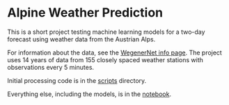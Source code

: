 # Alpine Weather Prediction

This is a short project testing machine learning models for a two-day forecast using weather data from the Austrian Alps. 

For information about the data, see the [WegenerNet info page](https://wegenernet.org/portal/v7.1/2021/1). The project uses 14 years of data from 155 closely spaced weather stations with observations every 5 minutes.

Initial processing code is in the [scripts](scripts) directory.

Everything else, including the models, is in the [notebook](alpine_weather_prediction.ipynb).